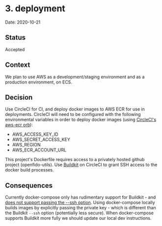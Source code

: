# 3. deployment

Date: 2020-10-21

## Status

Accepted

## Context

We plan to use AWS as a development/staging environment and as a production environment, on ECS.

## Decision

Use CircleCI for CI, and deploy docker images to AWS ECR for use in deployments.
CircleCI will need to be configured with the following environmental variables
in order to deploy docker images (using [CircleCI's aws-ecr
orb](https://circleci.com/developer/orbs/orb/circleci/aws-ecr)):

- AWS_ACCESS_KEY_ID
- AWS_SECRET_ACCESS_KEY
- AWS_REGION
- AWS_ECR_ACCOUNT_URL

This project's Dockerfile requires access to a privately hosted github project
(openfido-utils). Use [Buildkit](https://docs.docker.com/develop/develop-images/build_enhancements/) on CircleCI to grant SSH access to the docker build processes.

## Consequences

Currently docker-compose only has rudimentary support for Buildkit - and [does
not support passing the --ssh
option](https://github.com/CircleCI-Public/aws-ecr-orb/issues/77). Using
docker-compose locally builds images by explicitly passing the private key -
which is different than the Buildkit `--ssh` option (potentially less secure).
When docker-compose supports Buildkit more fully we should update our local dev
instructions.
